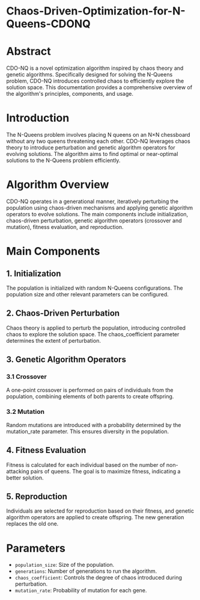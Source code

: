 # Chaos-Driven-Optimization-for-N-Queens-CDONQ
# Abstract

CDO-NQ is a novel optimization algorithm inspired by chaos theory and genetic algorithms. Specifically designed for solving the N-Queens problem, CDO-NQ introduces controlled chaos to efficiently explore the solution space. This documentation provides a comprehensive overview of the algorithm's principles, components, and usage.

# Introduction

The N-Queens problem involves placing N queens on an N×N chessboard without any two queens threatening each other. CDO-NQ leverages chaos theory to introduce perturbation and genetic algorithm operators for evolving solutions. The algorithm aims to find optimal or near-optimal solutions to the N-Queens problem efficiently.

# Algorithm Overview

CDO-NQ operates in a generational manner, iteratively perturbing the population using chaos-driven mechanisms and applying genetic algorithm operators to evolve solutions. The main components include initialization, chaos-driven perturbation, genetic algorithm operators (crossover and mutation), fitness evaluation, and reproduction.

# Main Components

## 1. Initialization
The population is initialized with random N-Queens configurations. The population size and other relevant parameters can be configured.

## 2. Chaos-Driven Perturbation
Chaos theory is applied to perturb the population, introducing controlled chaos to explore the solution space. The chaos_coefficient parameter determines the extent of perturbation.

## 3. Genetic Algorithm Operators
### 3.1 Crossover

A one-point crossover is performed on pairs of individuals from the population, combining elements of both parents to create offspring.

### 3.2 Mutation

Random mutations are introduced with a probability determined by the mutation_rate parameter. This ensures diversity in the population.

## 4. Fitness Evaluation
Fitness is calculated for each individual based on the number of non-attacking pairs of queens. The goal is to maximize fitness, indicating a better solution.

## 5. Reproduction
Individuals are selected for reproduction based on their fitness, and genetic algorithm operators are applied to create offspring. The new generation replaces the old one.

# Parameters

- `population_size`: Size of the population.
- `generations`: Number of generations to run the algorithm.
- `chaos_coefficient`: Controls the degree of chaos introduced during perturbation.
- `mutation_rate`: Probability of mutation for each gene.
